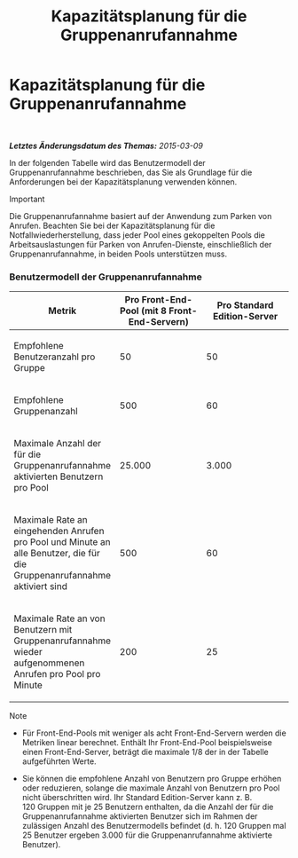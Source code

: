 ﻿---
title: Kapazitätsplanung für die Gruppenanrufannahme
TOCTitle: Kapazitätsplanung für die Gruppenanrufannahme
ms:assetid: 0d654a19-6cf0-4118-903d-ec2c4e519253
ms:mtpsurl: https://technet.microsoft.com/de-de/library/JJ984297(v=OCS.15)
ms:contentKeyID: 52056284
ms.date: 05/19/2016
mtps_version: v=OCS.15
ms.translationtype: HT
---

# Kapazitätsplanung für die Gruppenanrufannahme

 

_**Letztes Änderungsdatum des Themas:** 2015-03-09_

In der folgenden Tabelle wird das Benutzermodell der Gruppenanrufannahme beschrieben, das Sie als Grundlage für die Anforderungen bei der Kapazitätsplanung verwenden können.


> [!IMPORTANT]
> Die Gruppenanrufannahme basiert auf der Anwendung zum Parken von Anrufen. Beachten Sie bei der Kapazitätsplanung für die Notfallwiederherstellung, dass jeder Pool eines gekoppelten Pools die Arbeitsauslastungen für Parken von Anrufen-Dienste, einschließlich der Gruppenanrufannahme, in beiden Pools unterstützen muss.



### Benutzermodell der Gruppenanrufannahme

<table>
<colgroup>
<col style="width: 33%" />
<col style="width: 33%" />
<col style="width: 33%" />
</colgroup>
<thead>
<tr class="header">
<th>Metrik</th>
<th>Pro Front-End-Pool (mit 8 Front-End-Servern)</th>
<th>Pro Standard Edition-Server</th>
</tr>
</thead>
<tbody>
<tr class="odd">
<td><p>Empfohlene Benutzeranzahl pro Gruppe</p></td>
<td><p>50</p></td>
<td><p>50</p></td>
</tr>
<tr class="even">
<td><p>Empfohlene Gruppenanzahl</p></td>
<td><p>500</p></td>
<td><p>60</p></td>
</tr>
<tr class="odd">
<td><p>Maximale Anzahl der für die Gruppenanrufannahme aktivierten Benutzern pro Pool</p></td>
<td><p>25.000</p></td>
<td><p>3.000</p></td>
</tr>
<tr class="even">
<td><p>Maximale Rate an eingehenden Anrufen pro Pool und Minute an alle Benutzer, die für die Gruppenanrufannahme aktiviert sind</p></td>
<td><p>500</p></td>
<td><p>60</p></td>
</tr>
<tr class="odd">
<td><p>Maximale Rate an von Benutzern mit Gruppenanrufannahme wieder aufgenommenen Anrufen pro Pool pro Minute</p></td>
<td><p>200</p></td>
<td><p>25</p></td>
</tr>
</tbody>
</table>



> [!NOTE]
> <UL>
> <LI>
> <P>Für Front-End-Pools mit weniger als acht&nbsp;Front-End-Servern werden die Metriken linear berechnet. Enthält Ihr Front-End-Pool beispielsweise einen Front-End-Server, beträgt die maximale 1/8 der in der Tabelle aufgeführten Werte.</P>
> <LI>
> <P>Sie können die empfohlene Anzahl von Benutzern pro Gruppe erhöhen oder reduzieren, solange die maximale Anzahl von Benutzern pro Pool nicht überschritten wird. Ihr Standard Edition-Server kann z.&nbsp;B. 120&nbsp;Gruppen mit je 25&nbsp;Benutzern enthalten, da die Anzahl der für die Gruppenanrufannahme aktivierten Benutzer sich im Rahmen der zulässigen Anzahl des Benutzermodells befindet (d.&nbsp;h. 120&nbsp;Gruppen mal 25&nbsp;Benutzer ergeben 3.000 für die Gruppenanrufannahme aktivierte Benutzer).</P></LI></UL>


